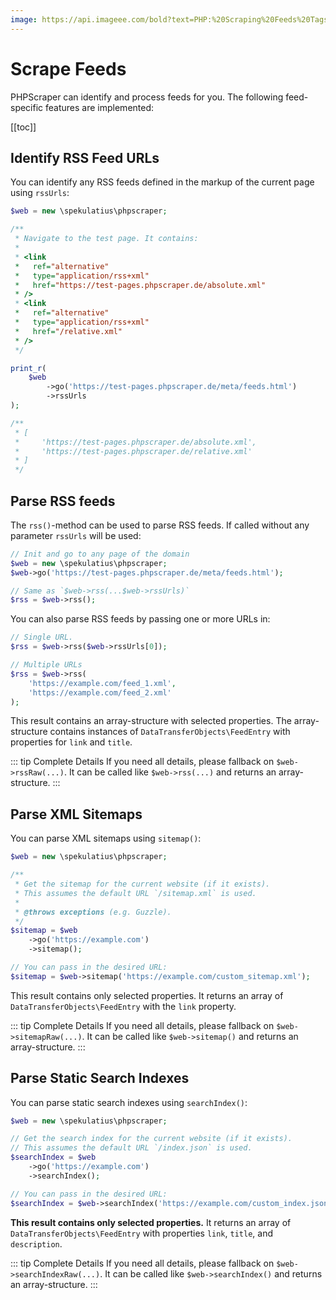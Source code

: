 ```yaml
---
image: https://api.imageee.com/bold?text=PHP:%20Scraping%20Feeds%20Tags&bg_image=https://images.unsplash.com/photo-1542762933-ab3502717ce7
---
```


# Scrape Feeds

PHPScraper can identify and process feeds for you. The following feed-specific features are implemented:

[[toc]]


## Identify RSS Feed URLs

You can identify any RSS feeds defined in the markup of the current page using `rssUrls`:

```php
$web = new \spekulatius\phpscraper;

/**
 * Navigate to the test page. It contains:
 *
 * <link
 *   ref="alternative"
 *   type="application/rss+xml"
 *   href="https://test-pages.phpscraper.de/absolute.xml"
 * />
 * <link
 *   ref="alternative"
 *   type="application/rss+xml"
 *   href="/relative.xml"
 * />
 */

print_r(
    $web
        ->go('https://test-pages.phpscraper.de/meta/feeds.html')
        ->rssUrls
);

/**
 * [
 *     'https://test-pages.phpscraper.de/absolute.xml',
 *     'https://test-pages.phpscraper.de/relative.xml'
 * ]
 */
```


## Parse RSS feeds

The `rss()`-method can be used to parse RSS feeds. If called without any parameter `rssUrls` will be used:

```php
// Init and go to any page of the domain
$web = new \spekulatius\phpscraper;
$web->go('https://test-pages.phpscraper.de/meta/feeds.html');

// Same as `$web->rss(...$web->rssUrls)`
$rss = $web->rss();
```

You can also parse RSS feeds by passing one or more URLs in:

```php
// Single URL.
$rss = $web->rss($web->rssUrls[0]);

// Multiple URLs
$rss = $web->rss(
    'https://example.com/feed_1.xml',
    'https://example.com/feed_2.xml'
);
```

This result contains an array-structure with selected properties. The array-structure contains instances of `DataTransferObjects\FeedEntry` with properties for `link` and `title`.

::: tip Complete Details
If you need all details, please fallback on `$web->rssRaw(...)`. It can be called like `$web->rss(...)` and returns an array-structure.
:::


## Parse XML Sitemaps

You can parse XML sitemaps using `sitemap()`:

```php
$web = new \spekulatius\phpscraper;

/**
 * Get the sitemap for the current website (if it exists).
 * This assumes the default URL `/sitemap.xml` is used.
 *
 * @throws exceptions (e.g. Guzzle).
 */
$sitemap = $web
    ->go('https://example.com')
    ->sitemap();

// You can pass in the desired URL:
$sitemap = $web->sitemap('https://example.com/custom_sitemap.xml');
```

This result contains only selected properties. It returns an array of `DataTransferObjects\FeedEntry` with the `link` property.

::: tip Complete Details
If you need all details, please fallback on `$web->sitemapRaw(...)`. It can be called like `$web->sitemap()` and returns an array-structure.
:::


## Parse Static Search Indexes

You can parse static search indexes using `searchIndex()`:

```php
$web = new \spekulatius\phpscraper;

// Get the search index for the current website (if it exists).
// This assumes the default URL `/index.json` is used.
$searchIndex = $web
    ->go('https://example.com')
    ->searchIndex();

// You can pass in the desired URL:
$searchIndex = $web->searchIndex('https://example.com/custom_index.json');
```

**This result contains only selected properties.** It returns an array of `DataTransferObjects\FeedEntry` with properties `link`, `title`, and `description`.

::: tip Complete Details
If you need all details, please fallback on `$web->searchIndexRaw(...)`. It can be called like `$web->searchIndex()` and returns an array-structure.
:::